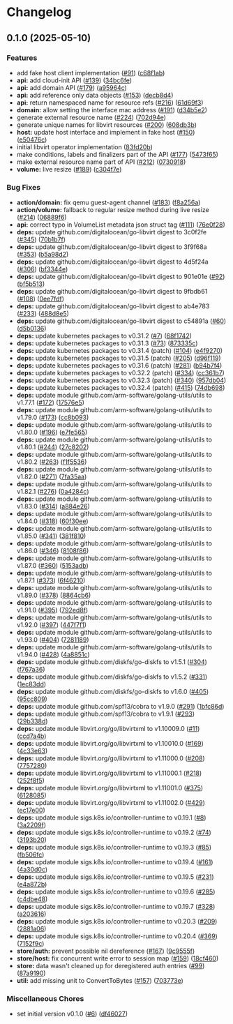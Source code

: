 # Changelog

## 0.1.0 (2025-05-10)


### Features

* add fake host client implementation ([#91](https://github.com/karelvanhecke/libvirt-operator/issues/91)) ([c68f1ab](https://github.com/karelvanhecke/libvirt-operator/commit/c68f1aba1f9fc60fa0e7b628ace7afa811733f91))
* **api:** add cloud-init API ([#139](https://github.com/karelvanhecke/libvirt-operator/issues/139)) ([34bc6fe](https://github.com/karelvanhecke/libvirt-operator/commit/34bc6fe0b38e8b9da97cbe81ffbc910c5a63ff9d))
* **api:** add domain API ([#179](https://github.com/karelvanhecke/libvirt-operator/issues/179)) ([a95964c](https://github.com/karelvanhecke/libvirt-operator/commit/a95964c7ac50f34a7017712b084b5f369b1b73f9))
* **api:** add reference only data objects ([#153](https://github.com/karelvanhecke/libvirt-operator/issues/153)) ([decb8d4](https://github.com/karelvanhecke/libvirt-operator/commit/decb8d4bf256cc9b7cf5c895a4b6149660e6e40b))
* **api:** return namespaced name for resource refs ([#216](https://github.com/karelvanhecke/libvirt-operator/issues/216)) ([61d69f3](https://github.com/karelvanhecke/libvirt-operator/commit/61d69f3e7a4cfb4f12adb1d22dd2e555c857d026))
* **domain:** allow setting the interface mac address ([#191](https://github.com/karelvanhecke/libvirt-operator/issues/191)) ([d34b5e2](https://github.com/karelvanhecke/libvirt-operator/commit/d34b5e26c4765feff31f46535458bf9f48ddc30d))
* generate external resource name ([#224](https://github.com/karelvanhecke/libvirt-operator/issues/224)) ([702d94e](https://github.com/karelvanhecke/libvirt-operator/commit/702d94e3df6e63a390d12f6f9d049b906cebdba9))
* generate unique names for libvirt resources ([#200](https://github.com/karelvanhecke/libvirt-operator/issues/200)) ([608db3b](https://github.com/karelvanhecke/libvirt-operator/commit/608db3b84ebe43dd04afc391f324ab578117daf8))
* **host:** update host interface and implement in fake host ([#150](https://github.com/karelvanhecke/libvirt-operator/issues/150)) ([e50476c](https://github.com/karelvanhecke/libvirt-operator/commit/e50476c5ccd7e0654408db9eccdc545e35d1acf9))
* initial libvirt operator implementation ([83fd20b](https://github.com/karelvanhecke/libvirt-operator/commit/83fd20b56c3af41baa66960b4fd028a39b14439a))
* make conditions, labels and finalizers part of the API ([#177](https://github.com/karelvanhecke/libvirt-operator/issues/177)) ([5473f65](https://github.com/karelvanhecke/libvirt-operator/commit/5473f654c4d1baa559e6e86588fa407e6126a61f))
* make external resource name part of API ([#212](https://github.com/karelvanhecke/libvirt-operator/issues/212)) ([0730918](https://github.com/karelvanhecke/libvirt-operator/commit/073091897aa7969aeb7dbb54b12e67d394552d95))
* **volume:** live resize ([#189](https://github.com/karelvanhecke/libvirt-operator/issues/189)) ([c304f7e](https://github.com/karelvanhecke/libvirt-operator/commit/c304f7ee03d3cb2dcad0b78878e651ec6a6a49ed))


### Bug Fixes

* **action/domain:** fix qemu guest-agent channel ([#183](https://github.com/karelvanhecke/libvirt-operator/issues/183)) ([f8a256a](https://github.com/karelvanhecke/libvirt-operator/commit/f8a256af5d6bef60d687a2c511c42a1abea4edb3))
* **action/volume:** fallback to regular resize method during live resize ([#214](https://github.com/karelvanhecke/libvirt-operator/issues/214)) ([06889f6](https://github.com/karelvanhecke/libvirt-operator/commit/06889f675df4c6af0cb6bba5ea25f462877ed9ed))
* **api:** correct typo in VolumeList metadata json struct tag ([#111](https://github.com/karelvanhecke/libvirt-operator/issues/111)) ([76e0f28](https://github.com/karelvanhecke/libvirt-operator/commit/76e0f286c5f5279ec751a44dd84ca3a07fb1944f))
* **deps:** update github.com/digitalocean/go-libvirt digest to 3c0f2fe ([#345](https://github.com/karelvanhecke/libvirt-operator/issues/345)) ([70b1b7f](https://github.com/karelvanhecke/libvirt-operator/commit/70b1b7f2158e0d0b84e8cbb72e75f0b2cfd4bd06))
* **deps:** update github.com/digitalocean/go-libvirt digest to 3f9f68a ([#353](https://github.com/karelvanhecke/libvirt-operator/issues/353)) ([b5a98d2](https://github.com/karelvanhecke/libvirt-operator/commit/b5a98d2a33a3f8fc33d776f248d1df32663a9bb8))
* **deps:** update github.com/digitalocean/go-libvirt digest to 4d5f24a ([#306](https://github.com/karelvanhecke/libvirt-operator/issues/306)) ([bf3344e](https://github.com/karelvanhecke/libvirt-operator/commit/bf3344ec6abbcddde098022a8c9d20e23fd28b93))
* **deps:** update github.com/digitalocean/go-libvirt digest to 901e01e ([#92](https://github.com/karelvanhecke/libvirt-operator/issues/92)) ([bf5b513](https://github.com/karelvanhecke/libvirt-operator/commit/bf5b513fb4aabd2cf4c8ff4f7619690bfb7cae92))
* **deps:** update github.com/digitalocean/go-libvirt digest to 9fbdb61 ([#108](https://github.com/karelvanhecke/libvirt-operator/issues/108)) ([0ee7fdf](https://github.com/karelvanhecke/libvirt-operator/commit/0ee7fdfe722abaf75b81f887c67f45e75d9526a3))
* **deps:** update github.com/digitalocean/go-libvirt digest to ab4e783 ([#233](https://github.com/karelvanhecke/libvirt-operator/issues/233)) ([488d8e5](https://github.com/karelvanhecke/libvirt-operator/commit/488d8e5ce238eaf63025859a0673bfa59be71972))
* **deps:** update github.com/digitalocean/go-libvirt digest to c54891a ([#60](https://github.com/karelvanhecke/libvirt-operator/issues/60)) ([d5b0136](https://github.com/karelvanhecke/libvirt-operator/commit/d5b01369b763d693612bd015b3739c798b99cb36))
* **deps:** update kubernetes packages to v0.31.2 ([#7](https://github.com/karelvanhecke/libvirt-operator/issues/7)) ([68f1742](https://github.com/karelvanhecke/libvirt-operator/commit/68f17421dd512662354c329da54862950d2e275c))
* **deps:** update kubernetes packages to v0.31.3 ([#73](https://github.com/karelvanhecke/libvirt-operator/issues/73)) ([873335c](https://github.com/karelvanhecke/libvirt-operator/commit/873335c45f3f6d050d0c81a9059b5d0c9c849e6b))
* **deps:** update kubernetes packages to v0.31.4 (patch) ([#104](https://github.com/karelvanhecke/libvirt-operator/issues/104)) ([e4f9270](https://github.com/karelvanhecke/libvirt-operator/commit/e4f9270f8bb3aaa778bfccbd4ab2df63af843fcb))
* **deps:** update kubernetes packages to v0.31.5 (patch) ([#205](https://github.com/karelvanhecke/libvirt-operator/issues/205)) ([d96f119](https://github.com/karelvanhecke/libvirt-operator/commit/d96f119e2230923dadf94b785053350eb5f88326))
* **deps:** update kubernetes packages to v0.31.6 (patch) ([#281](https://github.com/karelvanhecke/libvirt-operator/issues/281)) ([b94b7f4](https://github.com/karelvanhecke/libvirt-operator/commit/b94b7f4896e193322a27827024aa85c36244a2b3))
* **deps:** update kubernetes packages to v0.32.2 (patch) ([#334](https://github.com/karelvanhecke/libvirt-operator/issues/334)) ([cc361b7](https://github.com/karelvanhecke/libvirt-operator/commit/cc361b7851be22c40a372a7e5b49354e5f1fbc55))
* **deps:** update kubernetes packages to v0.32.3 (patch) ([#340](https://github.com/karelvanhecke/libvirt-operator/issues/340)) ([957db04](https://github.com/karelvanhecke/libvirt-operator/commit/957db04d957b2e931a0a295c3960e70ba2698bd9))
* **deps:** update kubernetes packages to v0.32.4 (patch) ([#415](https://github.com/karelvanhecke/libvirt-operator/issues/415)) ([74db698](https://github.com/karelvanhecke/libvirt-operator/commit/74db6985905813fb1868dddb41851ebde3709074))
* **deps:** update module github.com/arm-software/golang-utils/utils to v1.77.1 ([#172](https://github.com/karelvanhecke/libvirt-operator/issues/172)) ([17576e5](https://github.com/karelvanhecke/libvirt-operator/commit/17576e55bbad0c491d4ba2fad01880bbd37259e7))
* **deps:** update module github.com/arm-software/golang-utils/utils to v1.79.0 ([#173](https://github.com/karelvanhecke/libvirt-operator/issues/173)) ([cc8b093](https://github.com/karelvanhecke/libvirt-operator/commit/cc8b093bb0653d7497a60353f3734052d1f6eec5))
* **deps:** update module github.com/arm-software/golang-utils/utils to v1.80.0 ([#196](https://github.com/karelvanhecke/libvirt-operator/issues/196)) ([e7fe565](https://github.com/karelvanhecke/libvirt-operator/commit/e7fe565ed95141f6b65b9f1c7edb87ebf8e0b592))
* **deps:** update module github.com/arm-software/golang-utils/utils to v1.80.1 ([#244](https://github.com/karelvanhecke/libvirt-operator/issues/244)) ([27c8202](https://github.com/karelvanhecke/libvirt-operator/commit/27c8202edb2845517bafb13de1d88c8ebf8a07b3))
* **deps:** update module github.com/arm-software/golang-utils/utils to v1.80.2 ([#263](https://github.com/karelvanhecke/libvirt-operator/issues/263)) ([f1f5536](https://github.com/karelvanhecke/libvirt-operator/commit/f1f5536e49222e3ce0ab510bab8ad1e643702ca4))
* **deps:** update module github.com/arm-software/golang-utils/utils to v1.82.0 ([#271](https://github.com/karelvanhecke/libvirt-operator/issues/271)) ([7fa35aa](https://github.com/karelvanhecke/libvirt-operator/commit/7fa35aad2f7305e405c325bbc70cddd5588796f8))
* **deps:** update module github.com/arm-software/golang-utils/utils to v1.82.1 ([#276](https://github.com/karelvanhecke/libvirt-operator/issues/276)) ([0a4284c](https://github.com/karelvanhecke/libvirt-operator/commit/0a4284c8dcc86d05271c96cd565a18a94a69848a))
* **deps:** update module github.com/arm-software/golang-utils/utils to v1.83.0 ([#314](https://github.com/karelvanhecke/libvirt-operator/issues/314)) ([a884e26](https://github.com/karelvanhecke/libvirt-operator/commit/a884e265a5411cae21c8ba78e13b086cddd0207d))
* **deps:** update module github.com/arm-software/golang-utils/utils to v1.84.0 ([#318](https://github.com/karelvanhecke/libvirt-operator/issues/318)) ([60f30ee](https://github.com/karelvanhecke/libvirt-operator/commit/60f30ee17ce6b9f68a4aba453dc3a83c5156bea3))
* **deps:** update module github.com/arm-software/golang-utils/utils to v1.85.0 ([#341](https://github.com/karelvanhecke/libvirt-operator/issues/341)) ([381f810](https://github.com/karelvanhecke/libvirt-operator/commit/381f810a49490cdceb67aa2e408ff81a0632fe1b))
* **deps:** update module github.com/arm-software/golang-utils/utils to v1.86.0 ([#346](https://github.com/karelvanhecke/libvirt-operator/issues/346)) ([8108f86](https://github.com/karelvanhecke/libvirt-operator/commit/8108f86e4bc5ace6a7d7a7a7e9cf9466bcdf341b))
* **deps:** update module github.com/arm-software/golang-utils/utils to v1.87.0 ([#360](https://github.com/karelvanhecke/libvirt-operator/issues/360)) ([5153adb](https://github.com/karelvanhecke/libvirt-operator/commit/5153adb92ee63d5bc8144485ee6b15be065af64a))
* **deps:** update module github.com/arm-software/golang-utils/utils to v1.87.1 ([#373](https://github.com/karelvanhecke/libvirt-operator/issues/373)) ([6f46210](https://github.com/karelvanhecke/libvirt-operator/commit/6f462101cb78308e308f02bef7907cdb98877fd8))
* **deps:** update module github.com/arm-software/golang-utils/utils to v1.89.0 ([#378](https://github.com/karelvanhecke/libvirt-operator/issues/378)) ([8864cb6](https://github.com/karelvanhecke/libvirt-operator/commit/8864cb66d930d0cc8050e5900afb8f8d349f55b7))
* **deps:** update module github.com/arm-software/golang-utils/utils to v1.91.0 ([#395](https://github.com/karelvanhecke/libvirt-operator/issues/395)) ([792ed8f](https://github.com/karelvanhecke/libvirt-operator/commit/792ed8f1aa274c3af5746e7861cfd3385ca524be))
* **deps:** update module github.com/arm-software/golang-utils/utils to v1.92.0 ([#397](https://github.com/karelvanhecke/libvirt-operator/issues/397)) ([447f7f1](https://github.com/karelvanhecke/libvirt-operator/commit/447f7f1d66ed5b62898a3f246b51d10824d71b19))
* **deps:** update module github.com/arm-software/golang-utils/utils to v1.93.0 ([#404](https://github.com/karelvanhecke/libvirt-operator/issues/404)) ([7281189](https://github.com/karelvanhecke/libvirt-operator/commit/7281189f1b0e6469cc7d48bfb8b6dc55ccb0a452))
* **deps:** update module github.com/arm-software/golang-utils/utils to v1.94.0 ([#428](https://github.com/karelvanhecke/libvirt-operator/issues/428)) ([4a8851c](https://github.com/karelvanhecke/libvirt-operator/commit/4a8851c0b4bcd277daa5bc5e843d63db458ce3bb))
* **deps:** update module github.com/diskfs/go-diskfs to v1.5.1 ([#304](https://github.com/karelvanhecke/libvirt-operator/issues/304)) ([f767a36](https://github.com/karelvanhecke/libvirt-operator/commit/f767a360ac707f3c1cb9de0399bd723351d8659d))
* **deps:** update module github.com/diskfs/go-diskfs to v1.5.2 ([#331](https://github.com/karelvanhecke/libvirt-operator/issues/331)) ([1ec83dd](https://github.com/karelvanhecke/libvirt-operator/commit/1ec83dd92723dd7b6f03f1e12faae16e15bbefd6))
* **deps:** update module github.com/diskfs/go-diskfs to v1.6.0 ([#405](https://github.com/karelvanhecke/libvirt-operator/issues/405)) ([95cc809](https://github.com/karelvanhecke/libvirt-operator/commit/95cc809af58548f12ac4a00ab6add6821bd2acbd))
* **deps:** update module github.com/spf13/cobra to v1.9.0 ([#291](https://github.com/karelvanhecke/libvirt-operator/issues/291)) ([1bfc86d](https://github.com/karelvanhecke/libvirt-operator/commit/1bfc86d3ae520cacaf646bc95e9424bc434ed1a4))
* **deps:** update module github.com/spf13/cobra to v1.9.1 ([#293](https://github.com/karelvanhecke/libvirt-operator/issues/293)) ([29b338d](https://github.com/karelvanhecke/libvirt-operator/commit/29b338d4eed656429c5ba3b3ca961289bdfbd18c))
* **deps:** update module libvirt.org/go/libvirtxml to v1.10009.0 ([#11](https://github.com/karelvanhecke/libvirt-operator/issues/11)) ([ccd7a4b](https://github.com/karelvanhecke/libvirt-operator/commit/ccd7a4b5000b3a77e41ad11634ca4e5f93fc5a29))
* **deps:** update module libvirt.org/go/libvirtxml to v1.10010.0 ([#169](https://github.com/karelvanhecke/libvirt-operator/issues/169)) ([4c33e63](https://github.com/karelvanhecke/libvirt-operator/commit/4c33e6363c645d46808f6031d2c0330551200942))
* **deps:** update module libvirt.org/go/libvirtxml to v1.11000.0 ([#208](https://github.com/karelvanhecke/libvirt-operator/issues/208)) ([7757280](https://github.com/karelvanhecke/libvirt-operator/commit/775728085fb934b1b535a36f41291ee061cc7070))
* **deps:** update module libvirt.org/go/libvirtxml to v1.11000.1 ([#218](https://github.com/karelvanhecke/libvirt-operator/issues/218)) ([252f8f5](https://github.com/karelvanhecke/libvirt-operator/commit/252f8f5e1510d3ce344ae5add371a2f6b79b9969))
* **deps:** update module libvirt.org/go/libvirtxml to v1.11001.0 ([#375](https://github.com/karelvanhecke/libvirt-operator/issues/375)) ([6128085](https://github.com/karelvanhecke/libvirt-operator/commit/61280859d3228265609272f86e1225bd10481f40))
* **deps:** update module libvirt.org/go/libvirtxml to v1.11002.0 ([#429](https://github.com/karelvanhecke/libvirt-operator/issues/429)) ([ec17e00](https://github.com/karelvanhecke/libvirt-operator/commit/ec17e00b0e6711f895b68e619e365eb00c16e6d6))
* **deps:** update module sigs.k8s.io/controller-runtime to v0.19.1 ([#8](https://github.com/karelvanhecke/libvirt-operator/issues/8)) ([3a2209f](https://github.com/karelvanhecke/libvirt-operator/commit/3a2209f1b38e0f339541ba6029c1399be411265c))
* **deps:** update module sigs.k8s.io/controller-runtime to v0.19.2 ([#74](https://github.com/karelvanhecke/libvirt-operator/issues/74)) ([3193b20](https://github.com/karelvanhecke/libvirt-operator/commit/3193b2037b73cd84cb8c314eb068b25236aca8af))
* **deps:** update module sigs.k8s.io/controller-runtime to v0.19.3 ([#85](https://github.com/karelvanhecke/libvirt-operator/issues/85)) ([fb506fc](https://github.com/karelvanhecke/libvirt-operator/commit/fb506fcd1cd709c2247d403e662656f07414e3ba))
* **deps:** update module sigs.k8s.io/controller-runtime to v0.19.4 ([#161](https://github.com/karelvanhecke/libvirt-operator/issues/161)) ([4a30d0c](https://github.com/karelvanhecke/libvirt-operator/commit/4a30d0cec6eac215f23cc9a7e80bd5717ab1c09d))
* **deps:** update module sigs.k8s.io/controller-runtime to v0.19.5 ([#231](https://github.com/karelvanhecke/libvirt-operator/issues/231)) ([e4a872b](https://github.com/karelvanhecke/libvirt-operator/commit/e4a872ba0de2dd3c7bac5e69e1b1f7cf3c6f505d))
* **deps:** update module sigs.k8s.io/controller-runtime to v0.19.6 ([#285](https://github.com/karelvanhecke/libvirt-operator/issues/285)) ([c4dbe48](https://github.com/karelvanhecke/libvirt-operator/commit/c4dbe48446126a6bc95d560c9fc97dd308c5c23d))
* **deps:** update module sigs.k8s.io/controller-runtime to v0.19.7 ([#328](https://github.com/karelvanhecke/libvirt-operator/issues/328)) ([a203616](https://github.com/karelvanhecke/libvirt-operator/commit/a2036165aed923fa478302ef430275fd7824cf0b))
* **deps:** update module sigs.k8s.io/controller-runtime to v0.20.3 ([#209](https://github.com/karelvanhecke/libvirt-operator/issues/209)) ([2881a06](https://github.com/karelvanhecke/libvirt-operator/commit/2881a06dfdba569072f59bc8f302e8ae73e13929))
* **deps:** update module sigs.k8s.io/controller-runtime to v0.20.4 ([#369](https://github.com/karelvanhecke/libvirt-operator/issues/369)) ([7152f9c](https://github.com/karelvanhecke/libvirt-operator/commit/7152f9c47b89789affb7941406c9d9ed5cbbd6bb))
* **store/auth:** prevent possible nil dereference ([#167](https://github.com/karelvanhecke/libvirt-operator/issues/167)) ([9c9555f](https://github.com/karelvanhecke/libvirt-operator/commit/9c9555fb51ca8713f6932c7ad89ff4404a4df1a6))
* **store/host:** fix concurrent write error to session map ([#159](https://github.com/karelvanhecke/libvirt-operator/issues/159)) ([18cf460](https://github.com/karelvanhecke/libvirt-operator/commit/18cf46071eba74611fd0ccee5cf3367439816979))
* **store:** data wasn't cleaned up for deregistered auth entries ([#99](https://github.com/karelvanhecke/libvirt-operator/issues/99)) ([87a9190](https://github.com/karelvanhecke/libvirt-operator/commit/87a9190e6c43788cb73196a9105b1fe56fff0073))
* **util:** add missing unit to ConvertToBytes ([#157](https://github.com/karelvanhecke/libvirt-operator/issues/157)) ([703773e](https://github.com/karelvanhecke/libvirt-operator/commit/703773e4691658961682197a13b556ec4db9e317))


### Miscellaneous Chores

* set initial version v0.1.0 ([#6](https://github.com/karelvanhecke/libvirt-operator/issues/6)) ([df46027](https://github.com/karelvanhecke/libvirt-operator/commit/df46027efff11e556172e866d3a18507bc9e856e))
